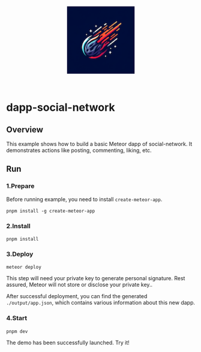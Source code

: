 <br/>
<p align="center">
<a href=" " target="_blank">
<img src="./public/logo.png" width="180" alt="Meteor logo">
</a >
</p >
<br/>

# dapp-social-network

## Overview

This example shows how to build a basic Meteor dapp of social-network. 
It demonstrates actions like posting, commenting, liking, etc.

## Run

### 1.Prepare

Before running example, you need to install `create-meteor-app`.

```
pnpm install -g create-meteor-app
```

### 2.Install

```
pnpm install
```

### 3.Deploy

```
meteor deploy
```

This step will need your private key to generate personal signature. Rest
assured, Meteor will not store or disclose your private key..

After successful deployment, you can find the generated `./output/app.json`,
which contains various information about this new dapp.

### 4.Start

```
pnpm dev
```

The demo has been successfully launched. Try it!

